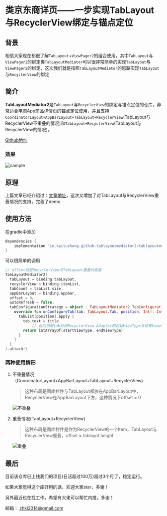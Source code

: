 # 类京东商详页——一步实现TabLayout与RecyclerView绑定与锚点定位

## 背景

相信大家现在都很了解``TabLayout``+``ViewPager2``的组合使用，其中``TabLayout``与``ViewPager2``的绑定类``TabLayoutMediator``可以很非常简单的实现``TabLayout``与``ViewPager2``的绑定，这次我们就是按照``TabLayoutMediator``的思路实现``TabLayout``与``RecyclerView``的绑定

## 简介

**TabLayoutMediator2**是``TabLayout``与``RecyclerView``的绑定与锚点定位的仓库，非常适合电商App商品详情页的锚点定位使用，并且支持``CoordinatorLayout+AppBarLayout+TabLayout+RecyclerView``(TabLayout与RecyclerView不重叠的情况)和``TabLayout+RecyclerView``(TabLayout与RecyclerView的情况)。

[Github地址](https://github.com/KailuZhang/TabLayoutMediator2)

### 效果

![sample](https://i.loli.net/2021/02/02/3SCvTVk67gMDhoX.gif)

## 原理

上篇文章已经介绍过：[文章地址](https://juejin.cn/post/6878160381966024718)，这次又增加了对TabLayout与RecyclerView重叠情况的支持，完善了demo

## 使用方法

在gradle中添加

```groovy
dependencies {
	implementation 'io.kailuzhang.github.tablayoutmediator2:tablayoutmediator2:0.1.0'
}
```

可以很简单的调用

```kotlin
// offset就是RecyclerView与TabLayout重叠的高度
TabLayoutMediator2(
  tabLayout = binding.tabLayout,
  recyclerView = binding.itemList,
  tabCount = tabList.size,
  appBarLayout = binding.appbar,
  offset = 0，
  autoRefresh = false,
  tabConfigurationStrategy = object : TabLayoutMediator2.TabConfigurationStrategy {
    override fun onConfigureTab(tab: TabLayout.Tab, position: Int): IntArray {
      tabList[position].apply {
        tab.text = title
    		// 返回当前tab对应RecyclerView Adapter的起始ViewType与结束ViewType
        return intArrayOf(startViewType, endViewType)
      }
    }
  }
).attach()
```

### 两种使用情形

1. 不重叠情况（CoordinatorLayout+AppBarLayout+TabLayout+RecyclerView)

   > 这种布局是图库控件与TabLayout都放在AppBarLayout中，RecyclerView在AppBarLayout下方，这种情况下offset = 0

   ![不重叠](https://i.loli.net/2021/02/01/T961rOVE3ziDkoj.gif)

2. 重叠情况(TabLayout+RecyclerView)

   > 这种布局是图库控件是作为RecyclerView的一个Item，TabLayout与RecyclerView重叠，offset = tablayot.height

   ![重叠](https://i.loli.net/2021/02/01/jiOVyG7xmhARvug.gif)


## 最后

目前该仓库已上线我们的项目(日活超过100万)超过3个月了，稳定运行。

如果大家觉得这个库好用的话，欢迎大家star，多谢！

另外最近也在找工作，希望有大佬可以帮忙内推，多谢！

邮箱： zhkl2014@gmail.com

